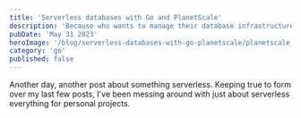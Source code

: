 ```yaml
---
title: 'Serverless databases with Go and PlanetScale'
description: 'Because who wants to manage their database infrastructure in 2023?'
pubDate: 'May 31 2023'
heroImage: '/blog/serverless-databases-with-go-planetscale/planetscale_meme.jpg'
category: 'go'
published: false
---
```


Another day, another post about something serverless. Keeping true to form over my last few posts, I've been messing around with just about serverless everything for personal projects.
